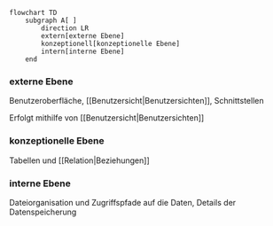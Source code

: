```mermaid
flowchart TD
	subgraph A[ ]
		direction LR
		extern[externe Ebene]
		konzeptionell[konzeptionelle Ebene]
		intern[interne Ebene]
	end
```

### externe Ebene
Benutzeroberfläche, [[Benutzersicht|Benutzersichten]], Schnittstellen

Erfolgt mithilfe von [[Benutzersicht|Benutzersichten]] 


### konzeptionelle Ebene
Tabellen und [[Relation|Beziehungen]]

### interne Ebene
Dateiorganisation und Zugriffspfade auf die Daten, Details der Datenspeicherung

